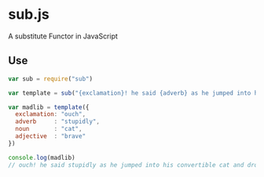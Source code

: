 sub.js
======

A substitute Functor in JavaScript

## Use

```javascript
var sub = require("sub")

var template = sub("{exclamation}! he said {adverb} as he jumped into his convertible {noun} and drove off with his {adjective} wife.")

var madlib = template({
  exclamation: "ouch",
  adverb     : "stupidly",
  noun       : "cat",
  adjective  : "brave"
})

console.log(madlib)
// ouch! he said stupidly as he jumped into his convertible cat and drove off with his brave wife.
```
